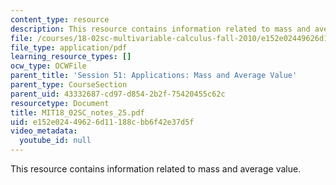 ```yaml
---
content_type: resource
description: This resource contains information related to mass and average value.
file: /courses/18-02sc-multivariable-calculus-fall-2010/e152e02449626d11188cbb6f42e37d5f_MIT18_02SC_notes_25.pdf
file_type: application/pdf
learning_resource_types: []
ocw_type: OCWFile
parent_title: 'Session 51: Applications: Mass and Average Value'
parent_type: CourseSection
parent_uid: 43332687-cd97-d854-2b2f-75420455c62c
resourcetype: Document
title: MIT18_02SC_notes_25.pdf
uid: e152e024-4962-6d11-188c-bb6f42e37d5f
video_metadata:
  youtube_id: null
---
```

This resource contains information related to mass and average value.

